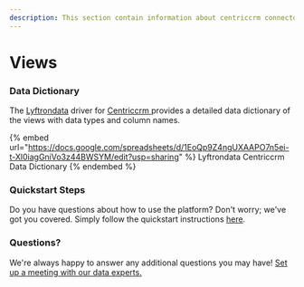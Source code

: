 ```yaml
---
description: This section contain information about centriccrm connector views information
---
```


# Views

### Data Dictionary

The [Lyftrondata](https://www.lyftrondata.com/) driver for [Centriccrm](https://www.lyftrondata.com/integration/Centriccrm/)[ ](https://www.lyftrondata.com/integration/centriccrm/)provides a detailed data dictionary of the views with data types and column names.

{% embed url="https://docs.google.com/spreadsheets/d/1EoQp9Z4ngUXAAPO7n5ei-t-Xl0iagGniVo3z44BWSYM/edit?usp=sharing" %}
Lyftrondata Centriccrm Data Dictionary
{% endembed %}

### Quickstart Steps

Do you have questions about how to use the platform? Don't worry; we've got you covered. Simply follow the quickstart instructions [here](../../../../quickstart-steps.md).

### Questions? <a href="#questions" id="questions"></a>

We're always happy to answer any additional questions you may have! [Set up a meeting with our data experts.](https://www.lyftrondata.com/book-a-meeting/)


